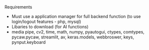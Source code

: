 Requirements

- Must use a application manager for full backend function (to use login/logout features - php, mysql)
- Libaries to download (for AI functions)
-   media pipe, cv2, time, math, numpy, pyautogui, ctypes, comtypes, pycaw.pycaw, streamlit, av, keras.models, webbroswer, keys, pynput.keyboard
